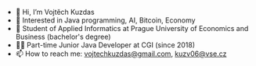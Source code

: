 - 👋 Hi, I’m Vojtěch Kuzdas
- 👀 Interested in Java programming, AI, Bitcoin, Economy
- 🌱 Student of Applied Informatics at Prague University of Economics and Business (bachelor's degree)
- 🐱‍🏍 Part-time Junior Java Developer at CGI (since 2018)
- 📫 How to reach me: vojtechkuzdas@gmail.com, kuzv06@vse.cz

<!---
awesome-vojta/awesome-vojta is a ✨ special ✨ repository because its `README.md` (this file) appears on your GitHub profile.
You can click the Preview link to take a look at your changes.
--->

